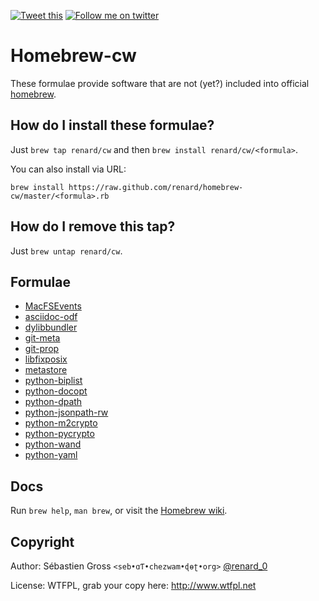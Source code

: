 <!--

---
lang: american
---
-->

[![Tweet this](http://img.shields.io/badge/%20-Tweet-00aced.svg)](https://twitter.com/intent/tweet?tw_p=tweetbutton&via=renard_0&url=https%3A%2F%2Fgithub.com%2Frenard%2Fhomebrew-cw&text=Some%20forumlae%20not%20%28yet%29%20included%20into%20official%20%40MacHomebrew)
[![Follow me on twitter](http://img.shields.io/badge/Twitter-Follow-00aced.svg)](https://twitter.com/intent/follow?region=follow_link&screen_name=renard_0&tw_p=followbutton)



# Homebrew-cw

These formulae provide software that are not (yet?) included into official
[homebrew](https://github.com/Homebrew/homebrew).

## How do I install these formulae?

Just `brew tap renard/cw` and then `brew install renard/cw/<formula>`.

You can also install via URL:

```
brew install https://raw.github.com/renard/homebrew-cw/master/<formula>.rb
```

## How do I remove this tap?

Just `brew untap renard/cw`.


## Formulae

<!--
git ls-files -z  '*.rb'  | xargs -0 grep 'homepage ' | \
sed "s/\(.*\).rb: *homepage *'\(.*\)'/- [\1](\2) /"
-->
- [MacFSEvents](http://pypi.python.org/pypi/MacFSEvents)
- [asciidoc-odf](https://github.com/dagwieers/asciidoc-odf)
- [dylibbundler](http://macdylibbundler.sourceforge.net)
- [git-meta](https://github.com/renard/git-meta)
- [git-prop](https://github.com/renard/git-prop)
- [libfixposix](https://github.com/sionescu/libfixposix)
- [metastore](https://github.com/chadrik/metastore)
- [python-biplist](https://bitbucket.org/wooster/biplist)
- [python-docopt](http://docopt.org)
- [python-dpath](https://github.com/akesterson/dpath-python)
- [python-jsonpath-rw](https://github.com/kennknowles/python-jsonpath-rw)
- [python-m2crypto](https://pypi.python.org/pypi/M2Crypto)
- [python-pycrypto](https://www.dlitz.net/software/pycrypto/)
- [python-wand](http://wand-py.org/) 
- [python-yaml](http://pyyaml.org/wiki/PyYAML)


## Docs

Run `brew help`, `man brew`, or visit the
[Homebrew wiki](https://github.com/Homebrew/homebrew/tree/master/share/doc/homebrew#readme).

## Copyright

Author: Sébastien Gross `<seb•ɑƬ•chezwam•ɖɵʈ•org>` [@renard_0](https://twitter.com/renard_0)

License: WTFPL, grab your copy here: http://www.wtfpl.net
